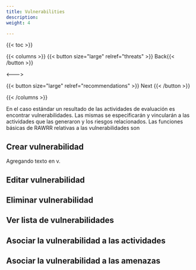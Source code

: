 ```yaml
---
title: Vulnerabilities
description: 
weight: 4

---
```

{{< toc >}}

{{< columns >}}
{{< button size="large" relref="threats" >}}<i class="arrow left"></i> Back{{< /button >}}

<--->

{{< button size="large" relref="recommendations" >}} Next <i class="arrow right"></i>{{< /button >}}

{{< /columns >}}

En el caso estándar un resultado de las actividades de evaluación es encontrar vulnerabilidades. Las mismas se especificarán y vincularán a las actividades que las generaron y los riesgos relacionados. Las funciones básicas de RAWRR relativas a las vulnerabilidades son

## Crear vulnerabilidad

Agregando texto en v.

## Editar vulnerabilidad

## Eliminar vulnerabilidad

## Ver lista de vulnerabilidades

## Asociar la vulnerabilidad a las actividades

## Asociar la vulnerabilidad a las amenazas